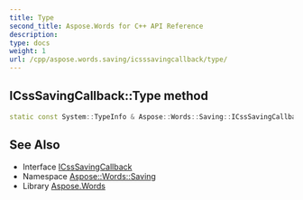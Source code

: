 ```yaml
---
title: Type
second_title: Aspose.Words for C++ API Reference
description: 
type: docs
weight: 1
url: /cpp/aspose.words.saving/icsssavingcallback/type/
---
```

## ICssSavingCallback::Type method




```cpp
static const System::TypeInfo & Aspose::Words::Saving::ICssSavingCallback::Type()
```

## See Also

* Interface [ICssSavingCallback](../)
* Namespace [Aspose::Words::Saving](../../)
* Library [Aspose.Words](../../../)
